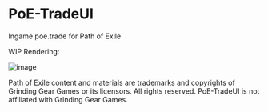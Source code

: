 # PoE-TradeUI
Ingame poe.trade for Path of Exile

WIP Rendering:

![image](http://i.imgur.com/9GN4oAg.jpg)


Path of Exile content and materials are trademarks and copyrights of Grinding Gear Games or its licensors. All rights reserved.
PoE-TradeUI is not affiliated with Grinding Gear Games.